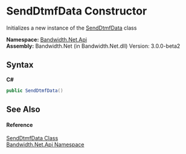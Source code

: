 ﻿# SendDtmfData Constructor 
 

Initializes a new instance of the <a href ="T_Bandwidth_Net_Api_SendDtmfData.md">SendDtmfData</a> class

**Namespace:**&nbsp;<a href ="N_Bandwidth_Net_Api.md">Bandwidth.Net.Api</a><br />**Assembly:**&nbsp;Bandwidth.Net (in Bandwidth.Net.dll) Version: 3.0.0-beta2

## Syntax

**C#**<br />
``` C#
public SendDtmfData()
```


## See Also


#### Reference
<a href ="T_Bandwidth_Net_Api_SendDtmfData.md">SendDtmfData Class</a><br /><a href ="N_Bandwidth_Net_Api.md">Bandwidth.Net.Api Namespace</a><br />